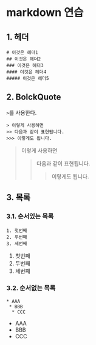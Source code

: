 # markdown 연습

## 1. 헤더

```
# 이것은 헤더1
## 이것은 헤더2
### 이것은 헤더3
#### 이것은 헤더4
##### 이것은 헤더5
```

## 2. BolckQuote

```>```를 사용한다.

```
> 이렇게 사용하면
>> 다음과 같이 표현됩니다.
>>> 이렇게도 됩니다.
```
> 이렇게 사용하면
>> 다음과 같이 표현됩니다.
>>> 이렇게도 됩니다.

## 3. 목록
### 3.1. 순서있는 목록
```
1. 첫번째
2. 두번째
3. 세번째
```
1. 첫번째
2. 두번째
3. 세번째

### 3.2. 순서없는 목록
```
* AAA
 * BBB
  * CCC
```
* AAA
 * BBB
  * CCC
